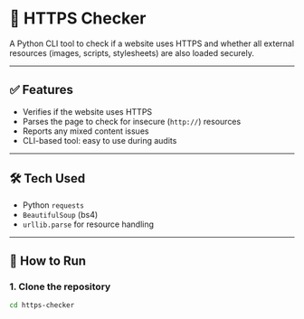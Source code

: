# 🔐 HTTPS Checker

A Python CLI tool to check if a website uses HTTPS and whether all external resources (images, scripts, stylesheets) are also loaded securely.

---

## ✅ Features

- Verifies if the website uses HTTPS
- Parses the page to check for insecure (`http://`) resources
- Reports any mixed content issues
- CLI-based tool: easy to use during audits

---

## 🛠 Tech Used

- Python `requests`
- `BeautifulSoup` (bs4)
- `urllib.parse` for resource handling

---

## 🚀 How to Run

### 1. Clone the repository

```bash
cd https-checker
```